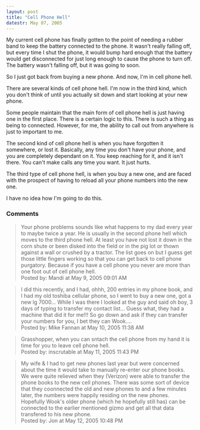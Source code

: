 ```yaml
---
layout: post
title: "Cell Phone Hell"
datestr: May 07, 2005
---
```


My current cell phone has finally gotten to the point of needing a rubber band to keep the battery connected to the phone.  It wasn't really falling off, but every time I shut the phone, it would bump hard enough that the battery would get disconnected for just long enough to cause the phone to turn off.  The battery wasn't falling off, but it was going to soon.

So I just got back from buying a new phone.  And now, I'm in cell phone hell.

There are several kinds of cell phone hell.  I'm now in the third kind, which you don't think of until you actually sit down and start looking at your new phone.

Some people maintain that the main form of cell phone hell is just having one in the first place.  There is a certain logic to this.  There is such a thing as being to connected.  However, for me, the ability to call out from anywhere is just to important to me.

The second kind of cell phone hell is when you have forgotten it somewhere, or lost it.  Basically, any time you don't have your phone, and you are completely dependant on it.  You keep reaching for it, and it isn't there.  You can't make calls any time you want.  It just hurts.

The third type of cell phone hell, is when you buy a new one, and are faced with the prospect of having to reload all your phone numbers into the new one.

I have <span class="reallyreallyreally">no idea</span> how I'm going to do this.

### Comments

<blockquote>
Your phone problems sounds like what happens to my dad every year to maybe twice a year.  He is usually in the second phone hell which moves to the third phone hell. At least you have not lost it down in the corn shute or been disked into the field or in the pig lot or thown against a wall or crushed by a tractor. The list goes on but I guess get those little fingers working so that you can get back to cell phone purgatory. Because if you have a cell phone you never are more than one foot out of cell phone hell. 

 
<div class="post-meta">Posted by: Mandi at May  9, 2005 09:01 AM</div> </blockquote>
<blockquote>
I did this recently, and I had, ohhh, 200 entries in my phone book, and I had my old toshiba cellular phone, so I went to buy a new one, got a new lg 7000...  While I was there I looked at the guy and said oh boy, 3 days of typing to transfer my contact list...  Guess what, they had a machine that did it for me!!!  So go down and ask if they can transfer your numbers for you, I bet they can Wook....
<div class="post-meta">Posted by: Mike Fannan at May 10, 2005 11:38 AM</div> </blockquote>
<blockquote>
Grasshopper, when you can sntach the cell phone from my hand it is time for you to leave cell phone hell.
<div class="post-meta">Posted by: inscrutable at May 11, 2005 11:43 PM</div> </blockquote>
<blockquote>
My wife & I had to get new phones last year but were concerned about the time it would take to manually re-enter our phone books.  We were quite relieved when they (Verizon) were able to transfer the phone books to the new cell phones.  There was some sort of device that they coonnected the old and new phones to and a few minutes later, the numbers were happily residing on the new phones.  Hopefully Wook's older phone (which he hopefully still has) can be connected to the earlier mentioned gizmo and get all that data transfered to his new phone.
<div class="post-meta">Posted by: Jon at May 12, 2005 10:48 PM</div> </blockquote>

